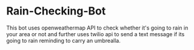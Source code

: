 # Rain-Checking-Bot
This bot uses openweathermap API to check whether it's going to rain in your area or not and further uses twilio api to send a text message if its going to rain  reminding to carry an umbrealla.
